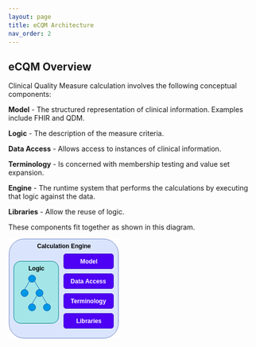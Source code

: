 ```yaml
---
layout: page
title: eCQM Architecture
nav_order: 2
---
```


## eCQM Overview

Clinical Quality Measure calculation involves the following conceptual components:

**Model** - The structured representation of clinical information. Examples include FHIR and QDM.

**Logic** - The description of the measure criteria.

**Data Access** - Allows access to instances of clinical information.

**Terminology** - Is concerned with membership testing and value set expansion.

**Engine** - The runtime system that performs the calculations by executing that logic against the data.

**Libraries** - Allow the reuse of logic.

These components fit together as shown in this diagram.

![eCQM Components](/images/ecqm_components.drawio.png)
